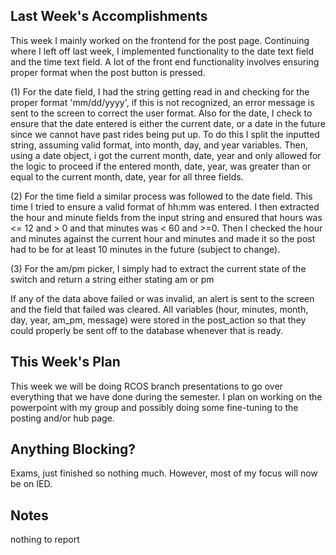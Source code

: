 ## Last Week's Accomplishments
This week I mainly worked on the frontend for the post page. Continuing where I left off last week, I implemented functionality to the date text field and the time text field. A lot of the front end functionality involves ensuring proper format when the post button is pressed. 

(1) For the date field, I had the string getting read in and checking for the proper format 'mm/dd/yyyy', if this is not recognized, an error message is sent to the screen to correct the user format. Also for the date, I check to ensure that the date entered is either the current date, or a date in the future since we cannot have past rides being put up. To do this I split the inputted string, assuming valid format, into month, day, and year variables. Then, using a date object, i got the current month, date, year and only allowed for the logic to proceed if the entered month, date, year, was greater than or equal to the current month, date, year for all three fields. 

(2) For the time field a similar process was followed to the date field. This time I tried to ensure a valid format of hh:mm was entered. I then extracted the hour and minute fields from the input string and ensured that hours was <= 12 and > 0 and that minutes was < 60 and >=0. Then I checked the hour and minutes against the current hour and minutes and made it so the post had to be for at least 10 minutes in the future (subject to change).

(3) For the am/pm picker, I simply had to extract the current state of the switch and return a string either stating am or pm

If any of the data above failed or was invalid, an alert is sent to the screen and the field that failed was cleared. All variables (hour, minutes, month, day, year, am_pm, message) were stored in the post_action so that they could properly be sent off to the database whenever that is ready. 

## This Week's Plan
This week we will be doing RCOS branch presentations to go over everything that we have done during the semester. I plan on working on the powerpoint with my group and possibly doing some fine-tuning to the posting and/or hub page. 

## Anything Blocking?
Exams, just finished so nothing much. However, most of my focus will now be on IED.
## Notes
nothing to report
